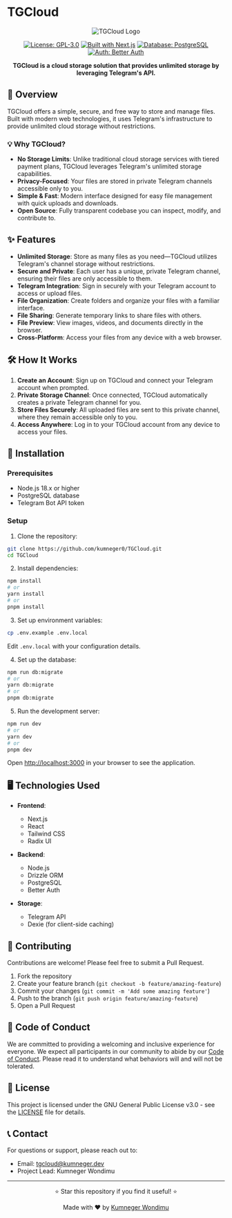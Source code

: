 # TGCloud

<div align="center">
  
![TGCloud Logo](https://img.shields.io/badge/TGCloud-Unlimited%20Storage-blue?style=for-the-badge&logo=telegram)

[![License: GPL-3.0](https://img.shields.io/badge/License-GPL--3.0-blue.svg)](https://github.com/kumneger0/TGCloud/blob/main/LICENSE)
[![Built with Next.js](https://img.shields.io/badge/Built%20with-Next.js-black?logo=next.js)](https://nextjs.org/)
[![Database: PostgreSQL](https://img.shields.io/badge/Database-PostgreSQL-blue?logo=postgresql)](https://www.postgresql.org/)
[![Auth: Better Auth](https://img.shields.io/badge/Auth-Better%20Auth-purple)](https://betterauth.io/)

**TGCloud is a cloud storage solution that provides unlimited storage by leveraging Telegram's API.**

</div>

## 🚀 Overview

TGCloud offers a simple, secure, and free way to store and manage files. Built with modern web technologies, it uses Telegram's infrastructure to provide unlimited cloud storage without restrictions.

### 💡 Why TGCloud?

- **No Storage Limits**: Unlike traditional cloud storage services with tiered payment plans, TGCloud leverages Telegram's unlimited storage capabilities.
- **Privacy-Focused**: Your files are stored in private Telegram channels accessible only to you.
- **Simple & Fast**: Modern interface designed for easy file management with quick uploads and downloads.
- **Open Source**: Fully transparent codebase you can inspect, modify, and contribute to.

## ✨ Features

- **Unlimited Storage**: Store as many files as you need—TGCloud utilizes Telegram's channel storage without restrictions.
- **Secure and Private**: Each user has a unique, private Telegram channel, ensuring their files are only accessible to them.
- **Telegram Integration**: Sign in securely with your Telegram account to access or upload files.
- **File Organization**: Create folders and organize your files with a familiar interface.
- **File Sharing**: Generate temporary links to share files with others.
- **File Preview**: View images, videos, and documents directly in the browser.
- **Cross-Platform**: Access your files from any device with a web browser.

## 🛠 How It Works

1. **Create an Account**: Sign up on TGCloud and connect your Telegram account when prompted.
2. **Private Storage Channel**: Once connected, TGCloud automatically creates a private Telegram channel for you.
3. **Store Files Securely**: All uploaded files are sent to this private channel, where they remain accessible only to you.
4. **Access Anywhere**: Log in to your TGCloud account from any device to access your files.

## 🔧 Installation

### Prerequisites

- Node.js 18.x or higher
- PostgreSQL database
- Telegram Bot API token

### Setup

1. Clone the repository:
```bash
git clone https://github.com/kumneger0/TGCloud.git
cd TGCloud
```

2. Install dependencies:
```bash
npm install
# or
yarn install
# or
pnpm install
```

3. Set up environment variables:
```bash
cp .env.example .env.local
```
Edit `.env.local` with your configuration details.

4. Set up the database:
```bash
npm run db:migrate
# or
yarn db:migrate
# or
pnpm db:migrate
```

5. Run the development server:
```bash
npm run dev
# or
yarn dev
# or
pnpm dev
```

Open [http://localhost:3000](http://localhost:3000) in your browser to see the application.

## 🖥 Technologies Used

- **Frontend**: 
  - Next.js
  - React
  - Tailwind CSS
  - Radix UI

- **Backend**:
  - Node.js
  - Drizzle ORM
  - PostgreSQL
  - Better Auth

- **Storage**:
  - Telegram API
  - Dexie (for client-side caching)

## 🤝 Contributing

Contributions are welcome! Please feel free to submit a Pull Request.

1. Fork the repository
2. Create your feature branch (`git checkout -b feature/amazing-feature`)
3. Commit your changes (`git commit -m 'Add some amazing feature'`)
4. Push to the branch (`git push origin feature/amazing-feature`)
5. Open a Pull Request

## 📜 Code of Conduct

We are committed to providing a welcoming and inclusive experience for everyone. We expect all participants in our community to abide by our [Code of Conduct](CODE_OF_CONDUCT.md). Please read it to understand what behaviors will and will not be tolerated.

## 📝 License

This project is licensed under the GNU General Public License v3.0 - see the [LICENSE](LICENSE) file for details.

## 📞 Contact

For questions or support, please reach out to:
- Email: tgcloud@kumneger.dev
- Project Lead: Kumneger Wondimu

---

<div align="center">
  <p>⭐ Star this repository if you find it useful! ⭐</p>
  <p>Made with ❤️ by <a href="https://github.com/kumneger0">Kumneger Wondimu</a></p>
</div>